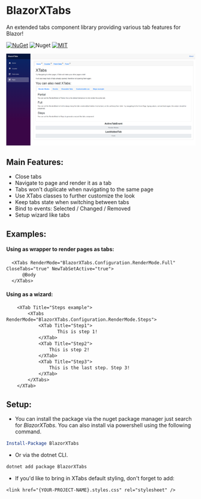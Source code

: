 # BlazorXTabs
An extended tabs component library providing various tab features for Blazor!

[![NuGet](https://img.shields.io/nuget/vpre/BlazorXTabs.svg)](https://www.nuget.org/profiles/DavidMoreira)
![Nuget](https://img.shields.io/nuget/dt/BlazorXTabs.svg)
[![MIT](https://img.shields.io/github/license/stsrki/Blazorise.svg)](LICENSE)

![Screenshot of sample](sample.png)

## Main Features:
- Close tabs
- Navigate to page and render it as a tab
- Tabs won't duplicate when navigating to the same page
- Use XTabs classes to further customize the look
- Keep tabs state when switching between tabs
- Bind to events: Selected / Changed / Removed
- Setup wizard like tabs

## Examples:
#### Using as wrapper to render pages as tabs:
      <XTabs RenderMode="BlazorXTabs.Configuration.RenderMode.Full" CloseTabs="true" NewTabSetActive="true">
          @Body
      </XTabs>
#### Using as a wizard:
        <XTab Title="Steps example">
            <XTabs RenderMode="BlazorXTabs.Configuration.RenderMode.Steps">
                <XTab Title="Step1">
                       This is step 1!
                </XTab>
                <XTab Title="Step2">
                    This is step 2!
                </XTab>
                <XTab Title="Step3">
                    This is the last step. Step 3!
                </XTab>
            </XTabs>
        </XTab>
        
## Setup: 
- You can install the package via the nuget package manager just search for *BlazorXTabs*. You can also install via powershell using the following command.

```powershell
Install-Package BlazorXTabs
```

- Or via the dotnet CLI.

```bash
dotnet add package BlazorXTabs
```

- If you'd like to bring in XTabs default styling, don't forget to add:
```    
<link href="{YOUR-PROJECT-NAME}.styles.css" rel="stylesheet" />
```

